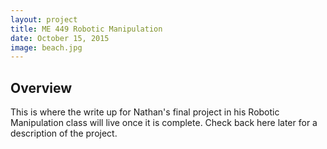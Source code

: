 ```yaml
---
layout: project
title: ME 449 Robotic Manipulation
date: October 15, 2015
image: beach.jpg
---
```


## Overview
This is where the write up for Nathan's final project in his Robotic Manipulation class will live once it is complete. Check back here later for a description of the project.

